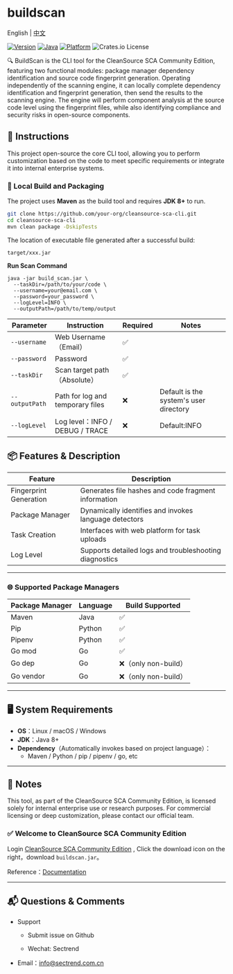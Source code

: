 # buildscan

English | [中文](./README.md)

[![Version](https://img.shields.io/badge/version-4.1.0-blue.svg)](https://cleansource.cn) [![Java](https://img.shields.io/badge/java-8+-orange.svg)]() [![Platform](https://img.shields.io/badge/platform-linux%20%7C%20macOS%20%7C%20windows-lightgrey)]() ![Crates.io License](https://img.shields.io/badge/License-GPL%20v3-%23FF4136.svg)

🔍 BuildScan is the CLI tool for the CleanSource SCA Community Edition, featuring two functional modules: package manager dependency identification and source code fingerprint generation. Operating independently of the scanning engine, it can locally complete dependency identification and fingerprint generation, then send the results to the scanning engine. The engine will perform component analysis at the source code level using the fingerprint files, while also identifying compliance and security risks in open-source components.

## 🚀 Instructions

This project open-source the core CLI tool, allowing you to perform customization based on the code to meet specific requirements or integrate it into internal enterprise systems.

### 🧰 Local Build and Packaging

The project uses **Maven** as the build tool and requires **JDK 8+** to run.

```bash
git clone https://github.com/your-org/cleansource-sca-cli.git
cd cleansource-sca-cli
mvn clean package -DskipTests
```

The location of executable file generated after a successful build:

```
target/xxx.jar
```

**Run Scan Command**

```
java -jar build_scan.jar \
  --taskDir=/path/to/your/code \
  --username=your@email.com \
  --password=your_password \
  --logLevel=INFO \
  --outputPath=/path/to/temp/output
```

| Parameter      | Instruction                      | Required | Notes                                  |
| -------------- | -------------------------------- | -------- | -------------------------------------- |
| `--username`   | Web Username（Email）            | ✅       |                                        |
| `--password`   | Password                         | ✅       |                                        |
| `--taskDir`    | Scan target path（Absolute）     | ✅       |                                        |
| `--outputPath` | Path for log and temporary files | ❌       | Default is the system's user directory |
| `--logLevel`   | Log level：INFO / DEBUG / TRACE  | ❌       | Default:INFO                           |

## 📦 Features & Description

| Feature                | Description                                            |
| ---------------------- | ------------------------------------------------------ |
| Fingerprint Generation | Generates file hashes and code fragment information    |
| Package Manager        | Dynamically identifies and invokes language detectors  |
| Task Creation          | Interfaces with web platform for task uploads          |
| Log Level              | Supports detailed logs and troubleshooting diagnostics |

---

### 🌐 Supported Package Managers

| Package Manager | Language | Build Supported      |
| --------------- | -------- | -------------------- |
| Maven           | Java     | ✅                   |
| Pip             | Python   | ✅                   |
| Pipenv          | Python   | ✅                   |
| Go mod          | Go       | ✅                   |
| Go dep          | Go       | ❌（only non-build） |
| Go vendor       | Go       | ❌（only non-build） |

---

## 🖥️ System Requirements

- **OS**：Linux / macOS / Windows
- **JDK**：Java 8+
- **Dependency**（Automatically invokes based on project language）：
  - Maven / Python / pip / pipenv / go, etc

---

## 📄 Notes

This tool, as part of the CleanSource SCA Community Edition, is licensed solely for internal enterprise use or research purposes. For commercial licensing or deep customization, please contact our official team.

### ✅ Welcome to CleanSource SCA Community Edition

Login [CleanSource SCA Community Edition](https://cleansource-ce.sectrend.com.cn:9988/) , Click the download icon on the right，download `buildscan.jar`。

Reference：[Documentation](https://cleansource-ce.sectrend.com.cn:9988/document/zh/cli-guide/introduction.html)

---

## 📬 Questions & Comments

- Support

  - Submit issue on Github

  - Wechat: Sectrend

- Email：<info@sectrend.com.cn>
